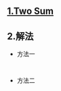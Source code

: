 
## [1.Two Sum](https://leetcode.com/problems/two-sum/description/) ##

## 2.解法 ##
+ 方法一
```
  
```
+ 方法二
